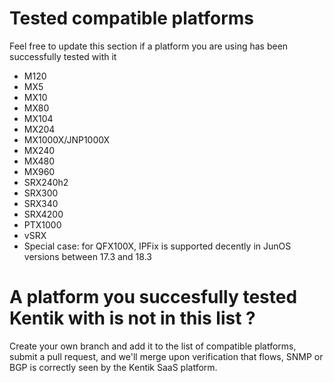# Tested compatible platforms
Feel free to update this section if a platform you are using has been successfully tested with it
* M120
* MX5
* MX10
* MX80
* MX104
* MX204
* MX1000X/JNP1000X
* MX240
* MX480
* MX960
* SRX240h2
* SRX300
* SRX340
* SRX4200
* PTX1000
* vSRX
* Special case: for QFX100X, IPFix is supported decently in JunOS versions between 17.3 and 18.3
# A platform you succesfully tested Kentik with is not in this list ?
Create your own branch and add it to the list of compatible platforms, submit a pull request, and we'll merge upon verification that flows, SNMP or BGP is correctly seen by the Kentik SaaS platform.
